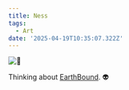```yaml
---
title: Ness
tags:
  - Art
date: '2025-04-19T10:35:07.322Z'
---
```


![🍔](http://res.cloudinary.com/cpadilla/image/upload/v1742179717/chrisdpadilla/blog/art/nzlr79s1lofjarcbwmhv.jpg)

Thinking about [EarthBound](https://youtu.be/4qKE0GKtPHs?si=QoM_zrn8UNFI8pWt). 👽
